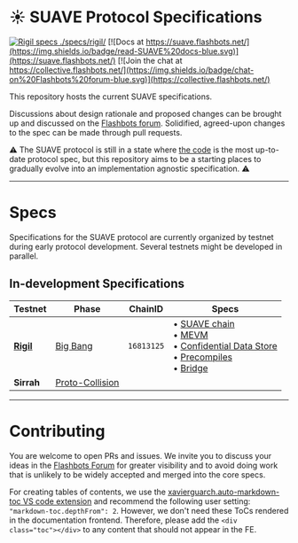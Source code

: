 # ☀️ SUAVE Protocol Specifications

<div class="toc">

[![Rigil specs ./specs/rigil/](https://img.shields.io/badge/jump%20into-Rigil%20Specs-purple.svg)](./specs/rigil/)
[![Docs at https://suave.flashbots.net/](https://img.shields.io/badge/read-SUAVE%20docs-blue.svg)](https://suave.flashbots.net/)
[![Join the chat at https://collective.flashbots.net/](https://img.shields.io/badge/chat-on%20Flashbots%20forum-blue.svg)](https://collective.flashbots.net/)

</div>

This repository hosts the current SUAVE specifications.

Discussions about design rationale and proposed changes can be brought up and discussed on the [Flashbots forum](https://collective.flashbots.net/). Solidified, agreed-upon changes to the spec can be made through pull requests.

⚠️ The SUAVE protocol is still in a state where [the code](https://github.com/flashbots/suave-geth) is the most up-to-date protocol spec, but this repository aims to be a starting places to gradually evolve into an implementation agnostic specification. ⚠️

---

# Specs

Specifications for the SUAVE protocol are currently organized by testnet during early protocol development. Several testnets might be developed in parallel.

## In-development Specifications

| Testnet | Phase | ChainID | Specs |
| - | - | - | - |
| [**Rigil**](./specs/rigil/)  | [Big Bang](/assets/future_roadmap_draft.png) | `16813125` | • [SUAVE chain](./specs/rigil/suave-chain.md) <br/> • [MEVM](./specs/rigil/mevm.md) <br/> • [Confidential Data Store](./specs/rigil/confidential-data-store.md) <br/> • [Precompiles](./specs/rigil/precompiles.md) <br/> • [Bridge](./specs/rigil/bridge.md)  |
| **Sirrah** | [Proto-Collision](/assets/future_roadmap_draft.png) | | |

---

# Contributing

You are welcome to open PRs and issues. We invite you to discuss your ideas in the [Flashbots Forum](https://collective.flashbots.net/) for greater visibility and to avoid doing work that is unlikely to be widely accepted and merged into the core specs.

For creating tables of contents, we use the [xavierguarch.auto-markdown-toc VS code extension](https://marketplace.visualstudio.com/items?itemName=xavierguarch.auto-markdown-toc) and recommend the following user setting: `"markdown-toc.depthFrom": 2`. However, we don't need these ToCs rendered in the documentation frontend. Therefore, please add the `<div class="toc"></div>` to any content that should not appear in the FE.